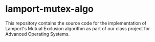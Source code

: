 # lamport-mutex-algo
This repository contains the source code for the implementation of Lamport's Mutual Exclusion algorithm as part of our class project for Advanced Operating Systems.

